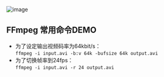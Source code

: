![image](https://github.com/Tinywan/PHP_Experience/blob/master/Public/Common/static/images/ffmpeg.png)
## FFmpeg 常用命令DEMO
*  为了设定输出视频码率为64kbit/s：     
    `ffmpeg -i input.avi -b:v 64k -bufsize 64k output.avi`
*  为了切换帧率到24fps：     
    `ffmpeg -i input.avi -r 24 output.avi`
